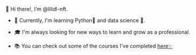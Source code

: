 👋 Hi there!, I’m @lilidl-nft.

- 🌱 Currently, I'm learning Python🐍 and data science 🔢.

- 🎓 I'm always looking for new ways to learn and grow as a professional.

- 📚 You can check out some of the courses I've completed [here✨](https://www.codecademy.com/profiles/Lili_DL)

<!---
lilidl-nft/lilidl-nft is a ✨ special ✨ repository because its `README.md` (this file) appears on your GitHub profile.
You can click the Preview link to take a look at your changes.
--->
